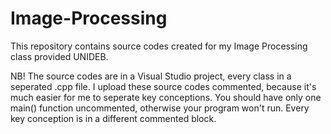 # Image-Processing
This repository contains source codes created for my Image Processing class provided UNIDEB.

NB!
The source codes are in a Visual Studio project, every class in a seperated .cpp file.
I upload these source codes commented, because it's much easier for me to seperate key conceptions.
You should have only one main() function uncommented, otherwise your program won't run.
Every key conception is in a different commented block.
